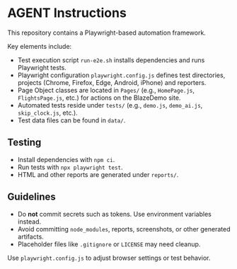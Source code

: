 # AGENT Instructions

This repository contains a Playwright-based automation framework.

Key elements include:

- Test execution script `run-e2e.sh` installs dependencies and runs Playwright tests.
- Playwright configuration `playwright.config.js` defines test directories, projects (Chrome, Firefox, Edge, Android, iPhone) and reporters.
- Page Object classes are located in `Pages/` (e.g., `HomePage.js`, `FlightsPage.js`, etc.) for actions on the BlazeDemo site.
- Automated tests reside under `tests/` (e.g., `demo.js`, `demo_ai.js`, `skip_clock.js`, etc.).
- Test data files can be found in `data/`.

## Testing
- Install dependencies with `npm ci`.
- Run tests with `npx playwright test`.
- HTML and other reports are generated under `reports/`.

## Guidelines
- Do **not** commit secrets such as tokens. Use environment variables instead.
- Avoid committing `node_modules`, reports, screenshots, or other generated artifacts.
- Placeholder files like `.gitignore` or `LICENSE` may need cleanup.

Use `playwright.config.js` to adjust browser settings or test behavior.
